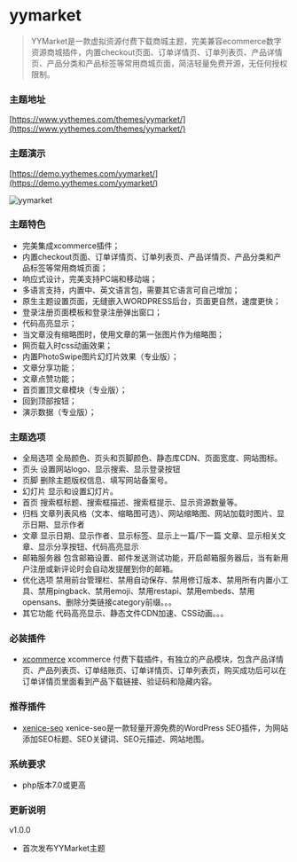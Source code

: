# yymarket
> YYMarket是一款虚拟资源付费下载商城主题，完美兼容ecommerce数字资源商城插件，内置checkout页面、订单详情页、订单列表页、产品详情页、产品分类和产品标签等常用商城页面，简洁轻量免费开源，无任何授权限制。 

### 主题地址
[https://www.yythemes.com/themes/yymarket/](https://www.yythemes.com/themes/yymarket/)

### 主题演示
[https://demo.yythemes.com/yymarket/](https://demo.yythemes.com/yymarket/)

![yymarket](https://raw.githubusercontent.com/xenice/yymarket/master/screenshot.png)


### 主题特色
- 完美集成xcommerce插件；
- 内置checkout页面、订单详情页、订单列表页、产品详情页、产品分类和产品标签等常用商城页面；
- 响应式设计，完美支持PC端和移动端；
- 多语言支持，内置中、英文语言包，需要其它语言可自己增加；
- 原生主题设置页面，无缝嵌入WORDPRESS后台，页面更自然，速度更快；
- 登录注册页面模板和登录注册弹出窗口；
- 代码高亮显示；
- 当文章没有缩略图时，使用文章的第一张图片作为缩略图；
- 网页载入时css动画效果；
- 内置PhotoSwipe图片幻灯片效果（专业版）；
- 文章分享功能；
- 文章点赞功能；
- 首页置顶文章模块（专业版）；
- 回到顶部按钮；
- 演示数据（专业版）；

### 主题选项
- 全局选项 全局颜色、页头和页脚颜色、静态库CDN、页面宽度、网站图标。
- 页头 设置网站logo、显示搜索、显示登录按钮
- 页脚 删除主题版权信息、填写网站备案号。
- 幻灯片 显示和设置幻灯片。
- 首页 搜索框标题、搜索框描述、搜索框提示、显示资源数量等。
- 归档 文章列表风格（文本、缩略图可选）、网站缩略图、网站加载时图片、显示日期、显示作者
- 文章 显示日期、显示作者、显示标签、显示上一篇/下一篇 文章、显示相关文章、显示分享按钮、代码高亮显示
- 邮箱服务器 包含邮箱设置、邮件发送测试功能，开启邮箱服务器后，当有新用户注册或新评论时会自动发提醒到你的邮箱。
- 优化选项 禁用前台管理栏、禁用自动保存、禁用修订版本、禁用所有内置小工具、禁用pingback、禁用emoji、禁用restapi、禁用embeds、禁用opensans、删除分类链接category前缀。。。
- 其它功能 代码高亮显示、静态文件CDN加速、CSS动画。。。


### 必装插件
- [xcommerce](https://www.xenice.com/plugins/xcommerce)
xcommerce 付费下载插件，有独立的产品模块，包含产品详情页、产品列表页、订单结账页、订单详情页、订单列表页，购买成功后可以在订单详情页里面看到产品下载链接、验证码和隐藏内容。


### 推荐插件
- [xenice-seo](https://www.xenice.com/plugins/xenice-seo)
xenice-seo是一款轻量开源免费的WordPress SEO插件，为网站添加SEO标题、SEO关键词、SEO元描述、网站地图。


### 系统要求
- php版本7.0或更高


### 更新说明

v1.0.0
- 首次发布YYMarket主题

